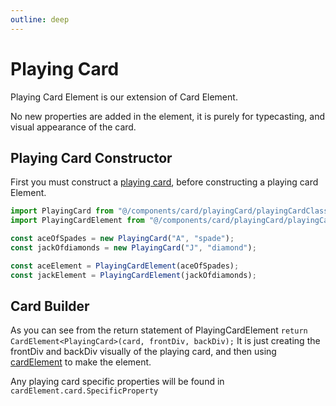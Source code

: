 ```yaml
---
outline: deep
---
```


# Playing Card

Playing Card Element is our extension of Card Element.

No new properties are added in the element, it is purely for typecasting, and visual appearance of the card.

## Playing Card Constructor

First you must construct a [playing card](/playingCard), before constructing a playing card Element.

```typescript
import PlayingCard from "@/components/card/playingCard/playingCardClass";
import PlayingCardElement from "@/components/card/playingCard/playingCardElement";

const aceOfSpades = new PlayingCard("A", "spade");
const jackOfdiamonds = new PlayingCard("J", "diamond");

const aceElement = PlayingCardElement(aceOfSpades);
const jackElement = PlayingCardElement(jackOfdiamonds);
```

## Card Builder

As you can see from the return statement of PlayingCardElement `return CardElement<PlayingCard>(card, frontDiv, backDiv);` It is just creating the frontDiv and backDiv visually of the playing card, and then using [cardElement](/cardElement) to make the element.

Any playing card specific properties will be found in `cardElement.card.SpecificProperty`
